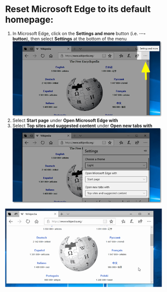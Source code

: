 # Reset Microsoft Edge to its default homepage: 
   1. In Microsoft Edge, click on the **Settings and more** button (i.e. **···-button**), then select **Settings** at the bottom of the menu ![MS Edge Settings Highlight](/images/instructions-settings_highlight.png)
   2. Select **Start page** under **Open Microsoft Edge with**
   3. Select **Top sites and suggested content** under **Open new tabs with** ![MS Edge Open Microsoft Edge With Settings Highlight](/images/instructions-open_microsoft_edge_highlight.png)

<IMG SRC="/images/edge-default-homepage.gif">
